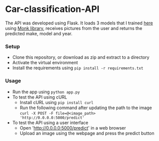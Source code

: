 # Car-classification-API

The API was developed using Flask. It loads 3 models that I trained [here](https://github.com/PiyushM1/Car-make-model-and-year-classifier) using [Monk library](https://github.com/Tessellate-Imaging/monk_v1), receives pictures from the user and returns the predicted make, model and year.

### Setup
- Clone this repository, or download as zip and extract to a directory
- Activate the virtual environment
- Install the requirements using `pip install -r requirements.txt`

### Usage
- Run the app using `python app.py`
- To test the API using cURL
  - Install cURL using `pip install curl`
  - Run the following command after updating the path to the image `curl -X POST -F file=@<image_path> 'http://0.0.0.0:5000/predict'`
- To test the API using a user interface
  - Open 'http://0.0.0.0:5000/predict' in a web browser
  - Upload an image using the webpage and press the predict button
